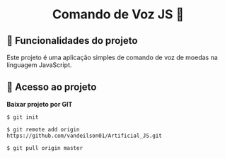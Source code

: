 <h1 align="center"> 
 Comando de Voz JS 🚀 
</h1>


## :hammer: Funcionalidades do projeto

 Este projeto é uma aplicação simples de comando de voz de moedas na linguagem JavaScript.


## 📁 Acesso ao projeto

**Baixar projeto por GIT**

```
$ git init

$ git remote add origin https://github.com/vandeilson01/Artificial_JS.git

$ git pull origin master
```





